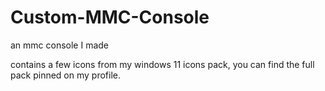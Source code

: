 # Custom-MMC-Console
an mmc console I made




contains a few icons from my windows 11 icons pack, you can find the full pack pinned on my profile.
